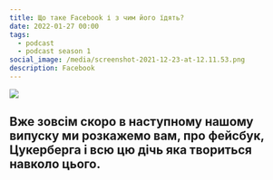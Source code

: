 ```yaml
---
title: Що таке Facebook і з чим його їдять?
date: 2022-01-27 00:00
tags:
  - podcast
  - podcast season 1
social_image: /media/screenshot-2021-12-23-at-12.11.53.png
description: Facebook
---
```

![](/media/screenshot-2021-12-23-at-12.11.53.png)

## Вже зовсім скоро в наступному нашому випуску ми розкажемо вам, про фейсбук, Цукерберга і всю цю дічь яка твориться навколо цього.